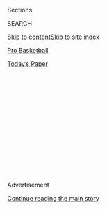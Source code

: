 <div id="app">

<div>

<div>

<div>

<div class="NYTAppHideMasthead css-1q2w90k e1suatyy0">

<div class="section css-ui9rw0 e1suatyy2">

<div class="css-eph4ug er09x8g0">

<div class="css-6n7j50">

</div>

<span class="css-1dv1kvn">Sections</span>

<div class="css-10488qs">

<span class="css-1dv1kvn">SEARCH</span>

</div>

[Skip to content](#site-content)[Skip to site index](#site-index)

</div>

<div id="masthead-section-label" class="css-1wr3we4 eaxe0e00">

[Pro
Basketball](https://www.nytimes3xbfgragh.onion/section/sports/basketball)

</div>

<div class="css-10698na e1huz5gh0">

</div>

</div>

<div id="masthead-bar-one" class="section hasLinks css-15hmgas e1csuq9d3">

<div class="css-uqyvli e1csuq9d0">

</div>

<div class="css-1uqjmks e1csuq9d1">

</div>

<div class="css-9e9ivx">

[](https://myaccount.nytimes3xbfgragh.onion/auth/login?response_type=cookie&client_id=vi)

</div>

<div class="css-1bvtpon e1csuq9d2">

[Today’s
Paper](https://www.nytimes3xbfgragh.onion/section/todayspaper)

</div>

</div>

</div>

</div>

<div data-aria-hidden="false">

<div id="site-content" data-role="main">

<div>

<div class="css-1aor85t" style="opacity:0.000000001;z-index:-1;visibility:hidden">

<div class="css-1hqnpie">

<div class="css-epjblv">

<span class="css-17xtcya">[Pro
Basketball](/section/sports/basketball)</span><span class="css-x15j1o">|</span><span class="css-fwqvlz">‘Bubbles’
Are Working. But How Long Can Sports Stay
Inside?</span>

</div>

<div class="css-k008qs">

<div class="css-1iwv8en">

<span class="css-18z7m18"></span>

<div>

</div>

</div>

<span class="css-1n6z4y">https://nyti.ms/2EsvUD8</span>

<div class="css-1705lsu">

<div class="css-4xjgmj">

<div class="css-4skfbu" data-role="toolbar" data-aria-label="Social Media Share buttons, Save button, and Comments Panel with current comment count" data-testid="share-tools">

  - 
  - 
  - 
  - 
    
    <div class="css-6n7j50">
    
    </div>

  - 

</div>

</div>

</div>

</div>

</div>

</div>

<div id="NYT_TOP_BANNER_REGION" class="css-13pd83m">

</div>

<div id="top-wrapper" class="css-1sy8kpn">

<div id="top-slug" class="css-l9onyx">

Advertisement

</div>

[Continue reading the main
story](#after-top)

<div class="ad top-wrapper" style="text-align:center;height:100%;display:block;min-height:250px">

<div id="top" class="place-ad" data-position="top" data-size-key="top">

</div>

</div>

<div id="after-top">

</div>

</div>

<div>

<div id="sponsor-wrapper" class="css-1hyfx7x">

<div id="sponsor-slug" class="css-19vbshk">

Supported by

</div>

[Continue reading the main
story](#after-sponsor)

<div id="sponsor" class="ad sponsor-wrapper" style="text-align:center;height:100%;display:block">

</div>

<div id="after-sponsor">

</div>

</div>

<div class="css-186x18t">

</div>

<div class="css-ls6wgr ehdk2mb0">

# ‘Bubbles’ Are Working. But How Long Can Sports Stay Inside?

</div>

The restricted, campuslike environments used by soccer and pro
basketball have proved (mostly) impervious to the coronavirus. But not
every league fits inside one.

<div class="css-79elbk" data-testid="photoviewer-wrapper">

<div class="css-z3e15g" data-testid="photoviewer-wrapper-hidden">

</div>

<div class="css-1a48zt4 ehw59r15" data-testid="photoviewer-children">

![<span class="css-16f3y1r e13ogyst0" data-aria-hidden="true">The lights
went on inside the N.B.A. bubble on Thursday night. Some teams will
remain inside it until
October.</span><span class="css-cnj6d5 e1z0qqy90" itemprop="copyrightHolder"><span class="css-1ly73wi e1tej78p0">Credit...</span><span><span>Ashley
Landis/Associated
Press</span></span></span>](https://static01.graylady3jvrrxbe.onion/images/2020/07/30/sports/30virus-bubbles1/merlin_175084758_6b939c67-508f-4795-b6e9-3adb40cdc8c3-articleLarge.jpg?quality=75&auto=webp&disable=upscale)

</div>

</div>

<div class="css-18e8msd">

<div class="css-vp77d3 epjyd6m0">

<div class="css-1baulvz">

By [<span class="css-1baulvz last-byline" itemprop="name">Andrew
Keh</span>](https://www.nytimes3xbfgragh.onion/by/andrew-keh)

</div>

</div>

  - July 30,
    2020

  - 
    
    <div class="css-4xjgmj">
    
    <div class="css-d8bdto" data-role="toolbar" data-aria-label="Social Media Share buttons, Save button, and Comments Panel with current comment count" data-testid="share-tools">
    
      - 
      - 
      - 
      - 
        
        <div class="css-6n7j50">
        
        </div>
    
      - 
    
    </div>
    
    </div>

</div>

</div>

<div class="section meteredContent css-1r7ky0e" name="articleBody" itemprop="articleBody">

<div class="css-1fanzo5 StoryBodyCompanionColumn">

<div class="css-53u6y8">

Amid all the uncertainties saddling the resumption of sports in the
shadow of the coronavirus, this much seems clear: Bubbles work. How long
they will remain in use is another question.

While a [spreading coronavirus
outbreak](https://twitter.com/Phillies/status/1288882323614846976?s=20)
has threatened to derail the abbreviated season in Major League
Baseball, which elected not to sequester its players when it began play
last week, it has been hard to ignore how serenely play has continued
inside American sports’ so-called bubbles, the tightly controlled campus
environments where some leagues have elected to operate.

The National Women’s Soccer League completed a virus-free monthlong
tournament inside a Utah bubble — albeit after one team [dropped
out](https://www.nytimes3xbfgragh.onion/2020/06/22/sports/soccer/orlando-pride-nwsl-coronavirus.html)
before arriving because of an outbreak. Major League Soccer, after
losing two teams during its own early stumbles, has not recorded a
positive test since July 10 at its enclosed setup in Florida.

The pattern has continued with the N.B.A., which restarted its season on
Thursday at Walt Disney World and has not logged a case since July 13,
and the W.N.B.A., which opened play last weekend and recorded its last
positive test back on July 9. The N.H.L. will have similar hopes of
safety when it returns to play this weekend inside two bubble sites in
Canada.

</div>

</div>

<div class="css-1fanzo5 StoryBodyCompanionColumn">

<div class="css-53u6y8">

“So far they have looked very intact and safe, and constant vigilance is
going to be required to make sure they stay that way,” Dr. Zachary
Binney, an epidemiologist specializing in sports at Emory University,
said about the efficacy of bubbles. “I was always optimistic, but this
has exceeded my expectations.”

</div>

</div>

<div class="css-79elbk" data-testid="photoviewer-wrapper">

<div class="css-z3e15g" data-testid="photoviewer-wrapper-hidden">

</div>

<div class="css-1a48zt4 ehw59r15" data-testid="photoviewer-children">

![<span class="css-16f3y1r e13ogyst0" data-aria-hidden="true">The
Houston Dash celebrated at the end of the N.W.S.L.’s summer tournament
but so did league officials: The N.W.S.L. did not record a single
positive test inside its
bubble.</span><span class="css-cnj6d5 e1z0qqy90" itemprop="copyrightHolder"><span class="css-1ly73wi e1tej78p0">Credit...</span><span>Rick
Bowmer/Associated
Press</span></span>](https://static01.graylady3jvrrxbe.onion/images/2020/07/31/sports/30virus-bubble3/merlin_174978843_89d0ed7b-0222-4875-a86b-b5da49799360-articleLarge.jpg?quality=75&auto=webp&disable=upscale)

</div>

</div>

<div class="css-1fanzo5 StoryBodyCompanionColumn">

<div class="css-53u6y8">

But while bubbles are proving to be the best and safest way to conduct
the business of playing sports, they do not last forever. And it is what
comes next — as teams and leagues attempt something resembling normalcy
in communities where the virus is still on the rise — that will be a
riskier test for sports.

M.L.S., for example, will push ahead with plans to allow its teams to
resume play in their home stadiums later this summer, if local rules
allow it. The N.F.L. is expected to open its 2020 season this fall with
teams in their home markets as well. And baseball has vowed to push
forth as long as it can, even as it [contorts its competitive
structures](https://www.nytimes3xbfgragh.onion/2020/07/27/sports/baseball/coronavirus-yankees-marlins-phillies.html)
at the whims of a capricious virus.

The only reason bubbles became necessary, of course, is because the
United States failed to wrest control of the virus in ways that other
developed nations have. In Europe, most of the world’s top soccer
leagues finished their seasons with teams playing in their own stadiums.
Fans were allowed back into baseball stadiums in South Korea this week.

</div>

</div>

<div class="css-1fanzo5 StoryBodyCompanionColumn">

<div class="css-53u6y8">

But M.L.B.’s stunning outbreak — 17 players on the Miami Marlins tested
positive for the virus in recent days, causing a chain reaction of
scheduling disruptions — served as a stark reminder of the risks
associated with resuming work in American communities right
now.

</div>

</div>

<div class="css-79elbk" data-testid="photoviewer-wrapper">

<div class="css-z3e15g" data-testid="photoviewer-wrapper-hidden">

</div>

<div class="css-1a48zt4 ehw59r15" data-testid="photoviewer-children">

<div class="css-1xdhyk6 erfvjey0">

<span class="css-1ly73wi e1tej78p0">Image</span>

<div class="css-zjzyr8">

<div data-testid="lazyimage-container" style="height:257.1333333333334px">

</div>

</div>

</div>

<span class="css-16f3y1r e13ogyst0" data-aria-hidden="true">Social
distancing hasn’t saved baseball: The Phillies postponed a series on
Thursday after two staff members tested
positive.</span><span class="css-cnj6d5 e1z0qqy90" itemprop="copyrightHolder"><span class="css-1ly73wi e1tej78p0">Credit...</span><span>Chris
Szagola/Associated Press</span></span>

</div>

</div>

<div class="css-1fanzo5 StoryBodyCompanionColumn">

<div class="css-53u6y8">

“We all read of what’s going on in baseball,” said Bob Bradley, the
coach of Los Angeles F.C, who credited M.L.S. players for their
discipline inside the league’s Florida bubble and for enduring the
psychological challenges of being far from their homes and families.
“It’s still hard to know whether that’s something that is going to
close down the league, or whether it’s just something that happens in a
team and spreads and has to be dealt with.”

M.L.S. officials, now pondering life after the bubble, have been
watching how baseball navigates its
crisis.

<div id="NYT_MAIN_CONTENT_2_REGION" class="css-9tf9ac">

<div>

<div id="styln-prism-freeform-1595872471455" class="section interactive-content interactive-size-medium css-1ftcdic">

<div class="css-17ih8de interactive-body">

<div id="prism-freeform-block-83281" class="css-19mumt8" data-role="complementary" data-storyline="The Games Resume" data-truncated="false" tabindex="0">

<div class="css-a8d9oz">

<div>

### The Games Resume

#### Sports and the Virus

Updated July 31, 2020

Here’s what’s happening as the world of sports slowly comes back to
life:

  -   - The [N.B.A.
        returned](https://www.nytimes3xbfgragh.onion/2020/07/30/sports/basketball/clippers-lakers.html?action=click&pgtype=Article&state=default&region=MAIN_CONTENT_2&context=storylines_keepup),
        and the Lakers held on to beat the Clippers in a thriller. Zion
        Williamson played in the first game of the night for the
        Pelicans.
      - Players, coaches and analysts are watching this season’s
        baseball games [to see what
        effect](https://www.nytimes3xbfgragh.onion/2020/07/31/sports/baseball/baseball-empty-stadiums-effects.html?action=click&pgtype=Article&state=default&region=MAIN_CONTENT_2&context=storylines_keepup)
        the absence of fans has.
      - With no summer tournaments to play in, top high school
        basketball stars are [committing to colleges
        earlier](https://www.nytimes3xbfgragh.onion/2020/07/30/sports/ncaabasketball/college-basketball-recruiting.html?action=click&pgtype=Article&state=default&region=MAIN_CONTENT_2&context=storylines_keepup).
        Villanova is one of the beneficiaries.

<div id="styln-survey-component-83281" class="styln-survey-component">

</div>

</div>

</div>

</div>

</div>

</div>

</div>

</div>

But even as questions about the wisdom of returning to play in dozens of
virus-ridden communities have grown louder, there has been a level of
confidence internally that the lessons learned while inside the bubble —
the importance of constant testing, mask-wearing and, more important,
the conscientious conduct of athletes — will serve players well outside
of it. For now, though, M.L.S. remains committed to returning teams to
the field in their home markets later this summer.

“We have to be mindful of what’s happening in the markets where we’re
trying to play, but the commitment we’ll have there is the same
commitment we’ve had here, which is that we’re prioritizing the health
and safety of all of our participants,” said M.L.S. deputy commissioner
Mark Abbott, who has been living and working inside the league’s bubble
at the ESPN Wide World of Sports complex at Disney World near Orlando,
alongside the players and other staff
members.

</div>

</div>

<div class="css-79elbk" data-testid="photoviewer-wrapper">

<div class="css-z3e15g" data-testid="photoviewer-wrapper-hidden">

</div>

<div class="css-1a48zt4 ehw59r15" data-testid="photoviewer-children">

<div class="css-1xdhyk6 erfvjey0">

<span class="css-1ly73wi e1tej78p0">Image</span>

<div class="css-zjzyr8">

<div data-testid="lazyimage-container" style="height:257.77777777777777px">

</div>

</div>

</div>

<span class="css-16f3y1r e13ogyst0" data-aria-hidden="true">Bob Bradley,
the coach of Los Angeles F.C., credited the success of the M.L.S. bubble
in Florida to players’ discipline inside
it.</span><span class="css-cnj6d5 e1z0qqy90" itemprop="copyrightHolder"><span class="css-1ly73wi e1tej78p0">Credit...</span><span>Carter
Augustine</span></span>

</div>

</div>

<div class="css-1fanzo5 StoryBodyCompanionColumn">

<div class="css-53u6y8">

The drawbacks of bubbles, of course, are plain. They are difficult to
organize, expensive to maintain and emotionally taxing on players, who
cannot return to their homes for weeks or months at a time.

</div>

</div>

<div class="css-1fanzo5 StoryBodyCompanionColumn">

<div class="css-53u6y8">

Michele Roberts, the executive director of the N.B.A. Players
Association, said in an interview this week that the league and union
were watching closely for any “adverse consequences of being segregated
from family and community for extended periods of time.”

Roberts said that for all the safety afforded by a sport’s bubble
environment, the emotional strain on the people inside it was obvious.

“Months of life in this bubble is not an extended vacation,” said
Roberts, who has been on site at Disney World among the teams. “I’m
reminded of this every time I see a player doing FaceTime with a young
child.”

And still, because the concept is working, Roberts told ESPN on Tuesday
that the ongoing spread of the virus could lead the N.B.A. to play the
2020-2021 season, which it hopes to start in December, inside a bubble,
too. “So it may be that, if the bubble is the way to play, then that is
likely going to be the way we play next season, if things remain as they
are,” she said.

The size and structural ambitions of certain leagues can make bubbles
seem impractical. The N.F.L., for instance, features 53-man rosters and
almost innumerable staff members, and it typically runs a six-month
season, making the sequestering of players a greater logistical,
financial and emotional challenge than the one tackled by the
N.B.A.

</div>

</div>

<div class="css-79elbk" data-testid="photoviewer-wrapper">

<div class="css-z3e15g" data-testid="photoviewer-wrapper-hidden">

</div>

<div class="css-1a48zt4 ehw59r15" data-testid="photoviewer-children">

<div class="css-1xdhyk6 erfvjey0">

<span class="css-1ly73wi e1tej78p0">Image</span>

<div class="css-zjzyr8">

<div data-testid="lazyimage-container" style="height:262.93333333333334px">

</div>

</div>

</div>

<span class="css-16f3y1r e13ogyst0" data-aria-hidden="true">The N.H.L.
will resume its season this weekend at two sites in
Canada.</span><span class="css-cnj6d5 e1z0qqy90" itemprop="copyrightHolder"><span class="css-1ly73wi e1tej78p0">Credit...</span><span>Darryl
Dyck/The Canadian Press, via Associated Press</span></span>

</div>

</div>

<div class="css-1fanzo5 StoryBodyCompanionColumn">

<div class="css-53u6y8">

Keeping players inside a strictly controlled environment for more than a
few months also has limited appeal. The teams that reach the N.B.A.
Finals, for example, can expect to be inside theirs until October.

Lisa Baird, the commissioner of the N.W.S.L., said her league’s compact
tournament schedule and the stresses of quarantining in a hotel had
required a high level of sustained intensity from players that would be
difficult to keep up over a longer period. She said the league was still
planning its next move, including a possible return to play this fall,
but that another restricted-campus setup was not on the table.

“There’s the old adage, ‘It’s a marathon, not a sprint,’” Baird said.
“But with our format, it was both a sprint and a marathon.”

The leagues’ successes inside their respective bubbles will continue to
raise moral questions about their very existence, particularly in light
of the sheer number of daily coronavirus tests and laboratory resources
required to keep the operations running, all while testing logjams
persist around the country.

In this context, the contrasting fortunes of baseball and the sports
world’s bubble-dwellers could lead one to a discomfiting conclusion
about the state of the industry:

Bubbles, Binney said, “may be the only way you can safely have sports in
the U.S.A. right now.”

That premise will soon be put to the test.

</div>

</div>

<div>

</div>

</div>

<div>

</div>

<div>

</div>

<div>

</div>

<div>

<div id="bottom-wrapper" class="css-1ede5it">

<div id="bottom-slug" class="css-l9onyx">

Advertisement

</div>

[Continue reading the main
story](#after-bottom)

<div id="bottom" class="ad bottom-wrapper" style="text-align:center;height:100%;display:block;min-height:90px">

</div>

<div id="after-bottom">

</div>

</div>

</div>

</div>

</div>

## Site Index

<div>

</div>

## Site Information Navigation

  - [© <span>2020</span> <span>The New York Times
    Company</span>](https://help.nytimes3xbfgragh.onion/hc/en-us/articles/115014792127-Copyright-notice)

<!-- end list -->

  - [NYTCo](https://www.nytco.com/)
  - [Contact
    Us](https://help.nytimes3xbfgragh.onion/hc/en-us/articles/115015385887-Contact-Us)
  - [Work with us](https://www.nytco.com/careers/)
  - [Advertise](https://nytmediakit.com/)
  - [T Brand Studio](http://www.tbrandstudio.com/)
  - [Your Ad
    Choices](https://www.nytimes3xbfgragh.onion/privacy/cookie-policy#how-do-i-manage-trackers)
  - [Privacy](https://www.nytimes3xbfgragh.onion/privacy)
  - [Terms of
    Service](https://help.nytimes3xbfgragh.onion/hc/en-us/articles/115014893428-Terms-of-service)
  - [Terms of
    Sale](https://help.nytimes3xbfgragh.onion/hc/en-us/articles/115014893968-Terms-of-sale)
  - [Site
    Map](https://spiderbites.nytimes3xbfgragh.onion)
  - [Help](https://help.nytimes3xbfgragh.onion/hc/en-us)
  - [Subscriptions](https://www.nytimes3xbfgragh.onion/subscription?campaignId=37WXW)

</div>

</div>

</div>

</div>
